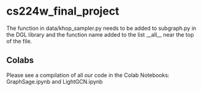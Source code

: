 # cs224w_final_project

The  function in data/khop_sampler.py needs to be added to subgraph.py in the DGL library and the function name added to the list \_\_all__ near the top of the file.


## Colabs
Please see a compilation of all our code in the Colab Notebooks: GraphSage.ipynb and LightGCN.ipynb
